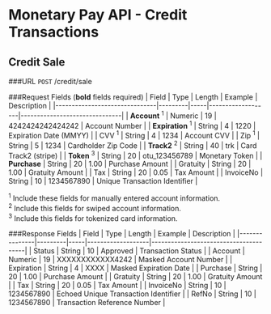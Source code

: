# Monetary Pay API - Credit Transactions

## Credit Sale

###URL
`POST` /credit/sale

###Request Fields (**bold** fields required)
| Field                         | Type    | Length  | Example       | Description                   |
|-------------------------------|---------|-----|-------------------|-------------------------------|
| **Account** <sup>1</sup>      | Numeric | 19  | 4242424242424242  | Account Number                |
| **Expiration** <sup>1</sup>   | String  | 4   | 1220              | Expiration Date (MMYY)        |
| CVV <sup>1</sup>              | String  | 4   | 1234              | Account CVV                   |
| Zip <sup>1</sup>              | String  | 5   | 1234              | Cardholder Zip Code           |
| **Track2** <sup>2</sup>       | String  | 40  | trk               | Card Track2 (stripe)          |
| **Token** <sup>3</sup>        | String  | 20  | otu_123456789     | Monetary Token                |
| **Purchase**                  | String  | 20  | 1.00              | Purchase Amount               |
| Gratuity                      | String  | 20  | 1.00              | Gratuity Amount               |
| Tax                           | String  | 20  | 0.05              | Tax Amount                    |
| InvoiceNo                     | String  | 10  | 1234567890        | Unique Transaction Identifier |

<sup>1</sup> Include these fields for manually entered account information.<br />
<sup>2</sup> Include this fields for swiped account information.<br />
<sup>3</sup> Include this fields for tokenized card information.

###Response Fields
| Field         | Type    | Length  | Example       | Description                           |
|---------------|---------|-----|-------------------|---------------------------------------|
| Status        | String  | 10  | Approved          | Transaction Status                    |
| Account       | Numeric | 19  | XXXXXXXXXXXX4242  | Masked Account Number                 |
| Expiration    | String  | 4   | XXXX              | Masked Expiration Date                |
| Purchase      | String  | 20  | 1.00              | Purchase Amount                       |
| Gratuity      | String  | 20  | 1.00              | Gratuity Amount                       |
| Tax           | String  | 20  | 0.05              | Tax Amount                            |
| InvoiceNo     | String  | 10  | 1234567890        | Echoed Unique Transaction Identifier  |
| RefNo         | String  | 10  | 1234567890        | Transaction Reference Number          |
